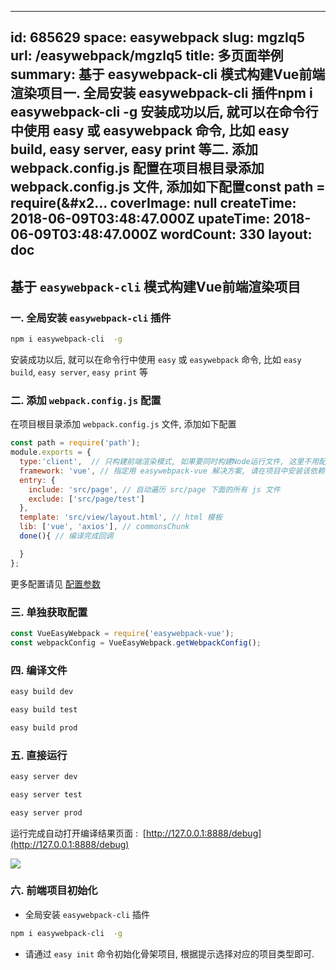 
---
id: 685629
space: easywebpack
slug: mgzlq5
url: /easywebpack/mgzlq5
title: 多页面举例
summary: 基于 easywebpack-cli 模式构建Vue前端渲染项目一. 全局安装 easywebpack-cli 插件npm i easywebpack-cli  -g 安装成功以后, 就可以在命令行中使用 easy 或 easywebpack 命令, 比如 easy build, easy server, easy print 等二. 添加 webpack.config.js 配置在项目根目录添加 webpack.config.js 文件, 添加如下配置const path = require(&#x2...
coverImage: null
createTime: 2018-06-09T03:48:47.000Z 
upateTime: 2018-06-09T03:48:47.000Z
wordCount: 330
layout: doc
---

## 基于 `easywebpack-cli` 模式构建Vue前端渲染项目


### 一. 全局安装 `easywebpack-cli` 插件

```bash
npm i easywebpack-cli  -g
```

安装成功以后, 就可以在命令行中使用 `easy` 或 `easywebpack` 命令, 比如 `easy build`, `easy server`, `easy print` 等


### 二. 添加 `webpack.config.js` 配置

在项目根目录添加 `webpack.config.js` 文件, 添加如下配置

```javascript
const path = require('path');
module.exports = {
  type:'client',  // 只构建前端渲染模式, 如果要同时构建Node运行文件, 这里不用配置
  framework: 'vue', // 指定用 easywebpack-vue 解决方案, 请在项目中安装该依赖
  entry: {
    include: 'src/page', // 自动遍历 src/page 下面的所有 js 文件
    exclude: ['src/page/test']
  },
  template: 'src/view/layout.html', // html 模板
  lib: ['vue', 'axios'], // commonsChunk 
  done(){ // 编译完成回调

  }
};
```

更多配置请见 [配置参数](https://hubcarl.github.io/easywebpack/webpack/config/)


### 三. 单独获取配置

```javascript
const VueEasyWebpack = require('easywebpack-vue');
const webpackConfig = VueEasyWebpack.getWebpackConfig();
```


### 四. 编译文件

```bash
easy build dev

easy build test

easy build prod
```


### 五. 直接运行

```bash
easy server dev

easy server test

easy server prod
```

运行完成自动打开编译结果页面 :  [http://127.0.0.1:8888/debug](http://127.0.0.1:8888/debug)

![](https://cdn.yuque.com/yuque/0/2018/png/116733/1528516125259-c5744497-ca22-4938-9f60-d3ab4110fbe4.png#width=827)


### 六. 前端项目初始化

- 全局安装 `easywebpack-cli` 插件


```bash
npm i easywebpack-cli  -g
```

- 请通过 `easy init` 命令初始化骨架项目, 根据提示选择对应的项目类型即可.



  